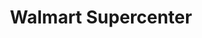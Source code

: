 ---
title: "Walmart Supercenter"
url: /jacksonville/walmart-supercenter-phillips-highway/
shop: supermarket
---